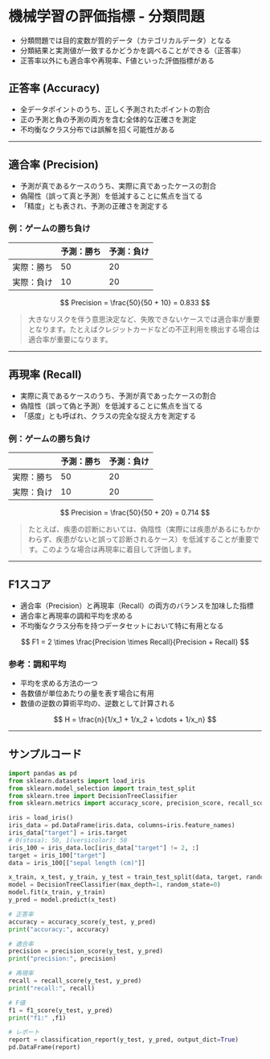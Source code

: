 # 機械学習の評価指標 - 分類問題
* 分類問題では目的変数が質的データ（カテゴリカルデータ）となる
* 分類結果と実測値が一致するかどうかを調べることができる（正答率）
* 正答率以外にも適合率や再現率、F値といった評価指標がある

## 正答率 (Accuracy)

* 全データポイントのうち、正しく予測されたポイントの割合
* 正の予測と負の予測の両方を含む全体的な正確さを測定
* 不均衡なクラス分布では誤解を招く可能性がある

---

## 適合率 (Precision)

* 予測が真であるケースのうち、実際に真であったケースの割合
* 偽陽性（誤って真と予測）を低減することに焦点を当てる
* 「精度」とも表され、予測の正確さを測定する

### 例：ゲームの勝ち負け

||予測：勝ち|予測：負け|
|:--|:--|:--|
|実際：勝ち|50|20|
|実際：負け|10|20|

$$
Precision = \frac{50}{50 + 10} = 0.833
$$

> 大きなリスクを伴う意思決定など、失敗できないケースでは適合率が重要となります。たとえばクレジットカードなどの不正利用を検出する場合は適合率が重要になります。

---

## 再現率 (Recall)

* 実際に真であるケースのうち、予測が真であったケースの割合
* 偽陰性（誤って偽と予測）を低減することに焦点を当てる
* 「感度」とも呼ばれ、クラスの完全な捉え方を測定する

### 例：ゲームの勝ち負け

||予測：勝ち|予測：負け|
|:--|:--|:--|
|実際：勝ち|50|20|
|実際：負け|10|20|

$$
Precision = \frac{50}{50 + 20} = 0.714
$$

> たとえば、疾患の診断においては、偽陰性（実際には疾患があるにもかかわらず、疾患がないと誤って診断されるケース）を低減することが重要です。このような場合は再現率に着目して評価します。

---

## F1スコア

* 適合率（Precision）と再現率（Recall）の両方のバランスを加味した指標
* 適合率と再現率の調和平均を求める
* 不均衡なクラス分布を持つデータセットにおいて特に有用となる

$$
F1 = 2 \times \frac{Precision \times Recall}{Precision + Recall}
$$

### 参考：調和平均

* 平均を求める方法の一つ
* 各数値が単位あたりの量を表す場合に有用
* 数値の逆数の算術平均の、逆数として計算される

$$
H = \frac{n}{1/x_1 + 1/x_2 + \cdots + 1/x_n}
$$

---

## サンプルコード

```py
import pandas as pd
from sklearn.datasets import load_iris
from sklearn.model_selection import train_test_split
from sklearn.tree import DecisionTreeClassifier
from sklearn.metrics import accuracy_score, precision_score, recall_score, f1_score, classification_report

iris = load_iris()
iris_data = pd.DataFrame(iris.data, columns=iris.feature_names)
iris_data["target"] = iris.target
# 0(stosa): 50, 1(versicolor): 50
iris_100 = iris_data.loc[iris_data["target"] != 2, :]
target = iris_100["target"]
data = iris_100[["sepal length (cm)"]]

x_train, x_test, y_train, y_test = train_test_split(data, target, random_state=0)
model = DecisionTreeClassifier(max_depth=1, random_state=0)
model.fit(x_train, y_train)
y_pred = model.predict(x_test)

# 正答率
accuracy = accuracy_score(y_test, y_pred)
print("accuracy:", accuracy)

# 適合率
precision = precision_score(y_test, y_pred)
print("precision:", precision)

# 再現率
recall = recall_score(y_test, y_pred)
print("recall:", recall)

# F値
f1 = f1_score(y_test, y_pred)
print("f1:" ,f1)

# レポート
report = classification_report(y_test, y_pred, output_dict=True)
pd.DataFrame(report)
```
